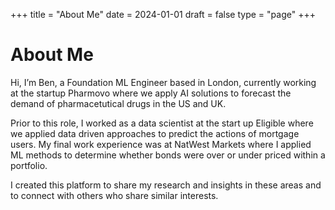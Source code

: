 +++
title = "About Me"
date = 2024-01-01
draft = false
type = "page"
+++










# About Me


Hi, I’m Ben, a Foundation ML Engineer based in London, currently working at the startup Pharmovo where we apply AI solutions to forecast the demand of pharmacetutical drugs in the US and UK.

Prior to this role, I worked as a data scientist at the start up Eligible where we applied data driven approaches to predict the actions of mortgage users. My final work experience was at NatWest Markets where I applied ML methods to determine whether bonds were over or under priced within a portfolio.

I created this platform to share my research and insights in these areas and to connect with others who share similar interests.
